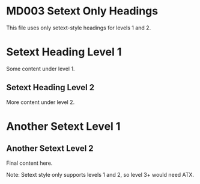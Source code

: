 MD003 Setext Only Headings
==========================

This file uses only setext-style headings for levels 1 and 2.

Setext Heading Level 1
======================

Some content under level 1.

Setext Heading Level 2
----------------------

More content under level 2.

Another Setext Level 1
======================

Another Setext Level 2
----------------------

Final content here.

Note: Setext style only supports levels 1 and 2, so level 3+ would need ATX.